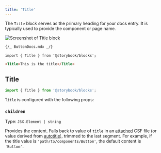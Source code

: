 ```yaml
---
title: 'Title'
---
```


<YouTubeCallout id="uAA1JvLcl-w" title="Avoid Documentation Nightmares with Storybook's Title Doc Block" params='start=57' />

The `Title` block serves as the primary heading for your docs entry. It is typically used to provide the component or page name.

![Screenshot of Title block](./doc-block-title-subtitle-description.png)

```md
{/_ ButtonDocs.mdx _/}

import { Title } from '@storybook/blocks';

<Title>This is the title</Title>
```

## Title

```js
import { Title } from '@storybook/blocks';
```

`Title` is configured with the following props:

### `children`

Type: `JSX.Element | string`

Provides the content. Falls back to value of `title` in an [attached](./doc-block-meta.md#attached-vs-unattached) CSF file (or value derived from [autotitle](../configure/sidebar-and-urls.md#csf-30-auto-titles)), trimmed to the last segment. For example, if the title value is `'path/to/components/Button'`, the default content is `'Button'`.
